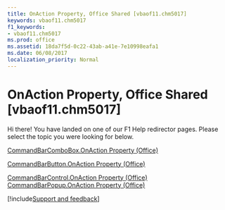 ```yaml
---
title: OnAction Property, Office Shared [vbaof11.chm5017]
keywords: vbaof11.chm5017
f1_keywords:
- vbaof11.chm5017
ms.prod: office
ms.assetid: 18da7f5d-0c22-43ab-a41e-7e10998eafa1
ms.date: 06/08/2017
localization_priority: Normal
---
```



# OnAction Property, Office Shared [vbaof11.chm5017]

Hi there! You have landed on one of our F1 Help redirector pages. Please select the topic you were looking for below.

[CommandBarComboBox.OnAction Property (Office)](https://msdn.microsoft.com/library/fe666bce-9c38-4203-1059-343d1346913b%28Office.15%29.aspx)

[CommandBarButton.OnAction Property (Office)](https://msdn.microsoft.com/library/c0a4148c-330a-6bd9-dd14-7ade8fc833fe%28Office.15%29.aspx)

[CommandBarControl.OnAction Property (Office)](https://msdn.microsoft.com/library/05e40fcb-ff67-049f-6386-a9ef20b48c87%28Office.15%29.aspx)
[CommandBarPopup.OnAction Property (Office)](https://msdn.microsoft.com/library/47511647-5f1f-5e40-179b-ec589a2c39be%28Office.15%29.aspx)

[!include[Support and feedback](~/includes/feedback-boilerplate.md)]